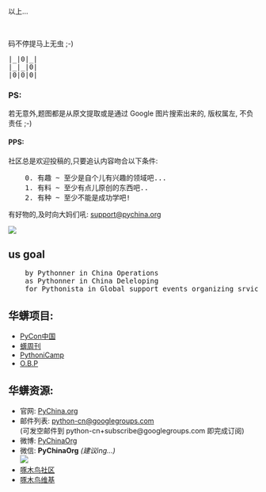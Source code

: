 <br/>
<p>以上...</p>
<br/>
<p>码不停提马上无虫 ;-)</p>

<pre>
|_|0|_|
|_|_|0|
|0|0|0|
</pre>


<h3>PS:</h3>

<p>若无意外,题图都是从原文提取或是通过 Google 图片搜索出来的, 版权属左, 不负责任 ;-)</p>

<h4>PPS:</h4>

<p>社区总是欢迎投稿的,只要追认内容吻合以下条件:</p>

<pre>
    0. 有趣 ~ 至少是自个儿有兴趣的领域吧...
    1. 有料 ~ 至少有点儿原创的东西吧..
    2. 有种 ~ 至少不能是成功学吧!
</pre>

<p>有好物的,及时向大妈们吼: <a href="mailto:support@pychina.org">support@pychina.org</a></p>


<img src="http://pychina.org/_images/PyChina_logo_131217_zq_h200.png?imageView2/2/w/320"/>

<h2>us goal</h2>
<pre>
    by Pythonner in China Operations
    as Pythonner in China Deleloping
    for Pythonista in Global support events organizing srvice
</pre>

<h2>华蠎项目:</h2>

<ul>
<li><a href="http://cn.pycon.org/">PyCon中国</a>
    </li>
<li><a href="http://weekly.pychina.org/">蠎周刊</a></li>
<li><a href="http://camp.pychina.org/">PythoniCamp</a></li>
<li><a href="https://code.google.com/p/openbookproject/">O.B.P</a>
    </li>
</ul>

<h2>华蠎资源:</h2>

<ul>
<li>官网: <a href="http://pychina.org">PyChina.org</a>
    </li>
<li>邮件列表: <a href="https://groups.google.com/forum/#!forum/python-cn">python-cn@googlegroups.com</a>
    <br/>
  (可发空邮件到 python-cn+subscribe@googlegroups.com 即完成订阅)</li>
<li>微博: <a href="http://weibo.com/pychinaorg">PyChinaOrg</a>
    </li>
<li>微信: <b>PyChinaOrg</b> <i>(建议ing...)</i>
<br/>
<img src="http://pyconcn.qiniudn.com/zoomquiet/res/icon/PyChinaOrg-qrcode_for_gh_7e3afa7d29d8_258.jpg"/>
    </li>
<li><a href="http://www.woodpecker.org.cn/">啄木鸟社区</a></li>
<li><a href="http://wiki.woodpecker.org.cn/moin/CPUG">啄木鸟维基</a></li>
</ul>
